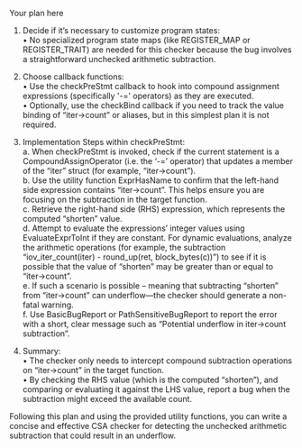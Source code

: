 Your plan here

1. Decide if it’s necessary to customize program states:  
   • No specialized program state maps (like REGISTER_MAP or REGISTER_TRAIT) are needed for this checker because the bug involves a straightforward unchecked arithmetic subtraction.  
   
2. Choose callback functions:  
   • Use the checkPreStmt callback to hook into compound assignment expressions (specifically '-=' operators) as they are executed.  
   • Optionally, use the checkBind callback if you need to track the value binding of “iter->count” or aliases, but in this simplest plan it is not required.

3. Implementation Steps within checkPreStmt:  
   a. When checkPreStmt is invoked, check if the current statement is a CompoundAssignOperator (i.e. the ‘-=’ operator) that updates a member of the “iter” struct (for example, “iter->count”).  
   b. Use the utility function ExprHasName to confirm that the left-hand side expression contains “iter->count”. This helps ensure you are focusing on the subtraction in the target function.  
   c. Retrieve the right-hand side (RHS) expression, which represents the computed “shorten” value.  
   d. Attempt to evaluate the expressions’ integer values using EvaluateExprToInt if they are constant. For dynamic evaluations, analyze the arithmetic operations (for example, the subtraction “iov_iter_count(iter) - round_up(ret, block_bytes(c))”) to see if it is possible that the value of “shorten” may be greater than or equal to “iter->count”.  
   e. If such a scenario is possible – meaning that subtracting “shorten” from “iter->count” can underflow—the checker should generate a non-fatal warning.  
   f. Use BasicBugReport or PathSensitiveBugReport to report the error with a short, clear message such as “Potential underflow in iter->count subtraction”.  

4. Summary:  
   • The checker only needs to intercept compound subtraction operations on “iter->count” in the target function.  
   • By checking the RHS value (which is the computed “shorten”), and comparing or evaluating it against the LHS value, report a bug when the subtraction might exceed the available count.  

Following this plan and using the provided utility functions, you can write a concise and effective CSA checker for detecting the unchecked arithmetic subtraction that could result in an underflow.